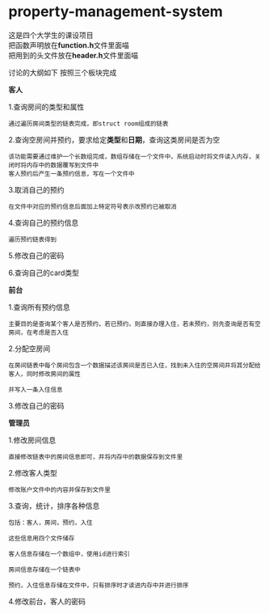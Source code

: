 # property-management-system

这是四个大学生的课设项目  
把函数声明放在**function.h**文件里面喵  
把用到的头文件放在**header.h**文件里面喵  

讨论的大纲如下
按照三个板块完成


**客人**

1.查询房间的类型和属性

    通过遍历房间类型的链表完成，即struct room组成的链表

2.查询空房间并预约，要求给定**类型**和**日期**，查询这类房间是否为空

    该功能需要通过维护一个长数组完成，数组存储在一个文件中，系统启动时将文件读入内存，关闭时将内存中的数据覆写到文件中
    客人预约后产生一条预约信息，写在一个文件中

3.取消自己的预约

    在文件中对应的预约信息后面加上特定符号表示改预约已被取消

4.查询自己的预约信息

    遍历预约链表得到

5.修改自己的密码

6.查询自己的card类型


**前台**

1.查询所有预约信息

    主要目的是查询某个客人是否预约，若已预约，则直接办理入住，若未预约，则先查询是否有空房间，在考虑是否入住

2.分配空房间

    在房间链表中每个房间包含一个数据描述该房间是否已入住，找到未入住的空房间并将其分配给客人，同时修改房间的属性

    并写入一条入住信息

3.修改自己的密码

**管理员**

1.修改房间信息

    直接修改链表中的房间信息即可，并将内存中的数据保存到文件里

2.修改客人类型

    修改账户文件中的内容并保存到文件里

3.查询，统计，排序各种信息

    包括：客人，房间，预约，入住

    这些信息用四个文件储存
    
    客人信息存储在一个数组中，使用id进行索引

    房间信息存储在一个链表中

    预约，入住信息存储在文件中，只有排序时才读进内存中并进行排序

4.修改前台，客人的密码